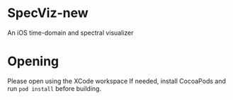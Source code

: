 # SpecViz-new
An iOS time-domain and spectral visualizer

# Opening
Please open using the XCode workspace
If needed, install CocoaPods and run `pod install` before building.
